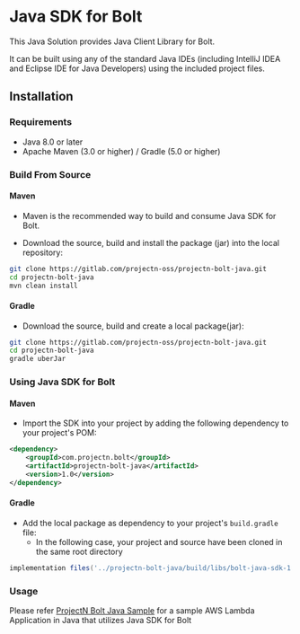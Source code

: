 # Java SDK for Bolt

This Java Solution provides Java Client Library for Bolt.

It can be built using any of the standard Java IDEs (including IntelliJ IDEA and Eclipse IDE for Java Developers)
using the included project files.

## Installation

### Requirements

- Java 8.0 or later
- Apache Maven (3.0 or higher) / Gradle (5.0 or higher)

### Build From Source

#### Maven
* Maven is the recommended way to build and consume Java SDK for Bolt.

* Download the source, build and install the package (jar) into the local repository:

```bash
git clone https://gitlab.com/projectn-oss/projectn-bolt-java.git
cd projectn-bolt-java
mvn clean install
```

#### Gradle
* Download the source, build and create a local package(jar):

```bash
git clone https://gitlab.com/projectn-oss/projectn-bolt-java.git
cd projectn-bolt-java
gradle uberJar
```

### Using Java SDK for Bolt

#### Maven
* Import the SDK into your project by adding the following dependency to your project's POM:

```xml
<dependency>
    <groupId>com.projectn.bolt</groupId>
    <artifactId>projectn-bolt-java</artifactId>
    <version>1.0</version>
</dependency>
```

#### Gradle
* Add the local package as dependency to your project's `build.gradle` file:
  * In the following case, your project and source have been cloned in the same root directory

```groovy
implementation files('../projectn-bolt-java/build/libs/bolt-java-sdk-1.0.jar')
```


### Usage

Please refer [ProjectN Bolt Java Sample](https://gitlab.com/projectn-oss/projectn-bolt-java-sample) for a sample AWS Lambda Application in Java that utilizes Java SDK for Bolt